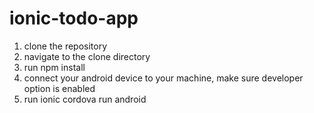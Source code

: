 # ionic-todo-app
1. clone the repository
2. navigate to the clone directory
3. run npm install
4. connect your android device to your machine, make sure developer option is enabled
5. run ionic cordova run android

